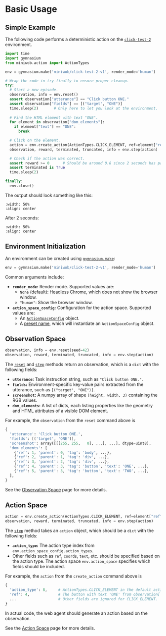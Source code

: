 # Basic Usage

## Simple Example

The following code performs a deterministic action on the
[`click-test-2`](/environments/click-test-2) environment.

```python
import time
import gymnasium
from miniwob.action import ActionTypes

env = gymnasium.make('miniwob/click-test-2-v1', render_mode='human')

# Wrap the code in try-finally to ensure proper cleanup.
try:
  # Start a new episode.
  observation, info = env.reset()
  assert observation["utterance"] == "Click button ONE."
  assert observation["fields"] == [("target", "ONE")]
  time.sleep(2)       # Only here to let you look at the environment.
  
  # Find the HTML element with text "ONE".
  for element in observation["dom_elements"]:
    if element["text"] == "ONE":
      break

  # Click on the element.
  action = env.create_action(ActionTypes.CLICK_ELEMENT, ref=element["ref"])
  observation, reward, terminated, truncated, info = env.step(action)

  # Check if the action was correct. 
  assert reward >= 0      # Should be around 0.8 since 2 seconds has passed.
  assert terminated is True
  time.sleep(2)

finally:
  env.close()
```

The output should look something like this:

```{image} /_static/img/example-usage-1.png
:width: 50%
:align: center
```

After 2 seconds:

```{image} /_static/img/example-usage-2.png
:width: 50%
:align: center
```

## Environment Initialization

An environment can be created using
[`gymnasium.make`](https://gymnasium.farama.org/api/registry/#gymnasium.make):

```python
env = gymnasium.make('miniwob/click-test-2-v1', render_mode='human')
```

Common arguments include:

* **`render_mode`:** Render mode. Supported values are:
    - `None` (default): Headless Chrome, which does not show the browser window.
    - `"human"`: Show the browser window.
* **`action_space_config`:** Configuration for the action space.
  Supported values are:
    - An [`ActionSpaceConfig`](/content/action_space.md#action-configs) object.
    - A [preset name](/content/action_space.md#presets), which will instantiate an `ActionSpaceConfig` object.

## Observation Space

```python
observation, info = env.reset(seed=42)
observation, reward, terminated, truncated, info = env.step(action)
```

The [`reset`](https://gymnasium.farama.org/api/env/#gymnasium.Env.reset)
and [`step`](https://gymnasium.farama.org/api/env/#gymnasium.Env.step) methods
return an observation, which is a `dict` with the following fields:

* **`utterance`:** Task instruction string, such as `"Click button ONE."`.
* **`fields`:** Environment-specific key-value pairs extracted from the utterance, such as `[("target", "ONE")]`.
* **`screenshot`:** A numpy array of shape `(height, width, 3)` containing the RGB values.
* **`dom_elements`:** A list of dicts, each listing properties like the geometry and HTML attributes of a visible DOM element.

For example, the `observation` from the `reset` command above is
```python
{
  'utterance': 'Click button ONE.',
  'fields': [('target', 'ONE')],
  'screenshot': array([[[255, 255,   0], ...], ...], dtype=uint8),
  'dom_elements': [
    {'ref': 1, 'parent': 0, 'tag': 'body', ...},
    {'ref': 2, 'parent': 1, 'tag': 'div', ...},
    {'ref': 3, 'parent': 2, 'tag': 'div', ...},
    {'ref': 4, 'parent': 3, 'tag': 'button', 'text': 'ONE', ...},
    {'ref': 5, 'parent': 3, 'tag': 'button', 'text': 'TWO', ...},
  ],
}
```

See the [Observation Space](/content/observation_space) page for more details.

## Action Space

```python
action = env.create_action(ActionTypes.CLICK_ELEMENT, ref=element["ref"])
observation, reward, terminated, truncated, info = env.step(action)
```

The [`step`](https://gymnasium.farama.org/api/env/#gymnasium.Env.step) method
takes an `action` object, which should be a `dict` with the following fields:

* **`action_type`:** The action type index from `env.action_space_config.action_types`.
* Other fields such as `ref`, `coords`, `text`, etc. should be specified based on the action type.
  The action space `env.action_space` specifies which fields should be included.

For example, the `action` from the `create_action` command above is
```python
{
  'action_type': 8,     # ActionTypes.CLICK_ELEMENT in the default action config.
  'ref': 4,             # The button with text 'ONE' from observation['dom_elements'].
  ...                   # Other fields are ignored for CLICK_ELEMENT.
}  
```
In actual code, the web agent should generate an action based on the observation.

See the [Action Space](/content/action_space) page for more details.
